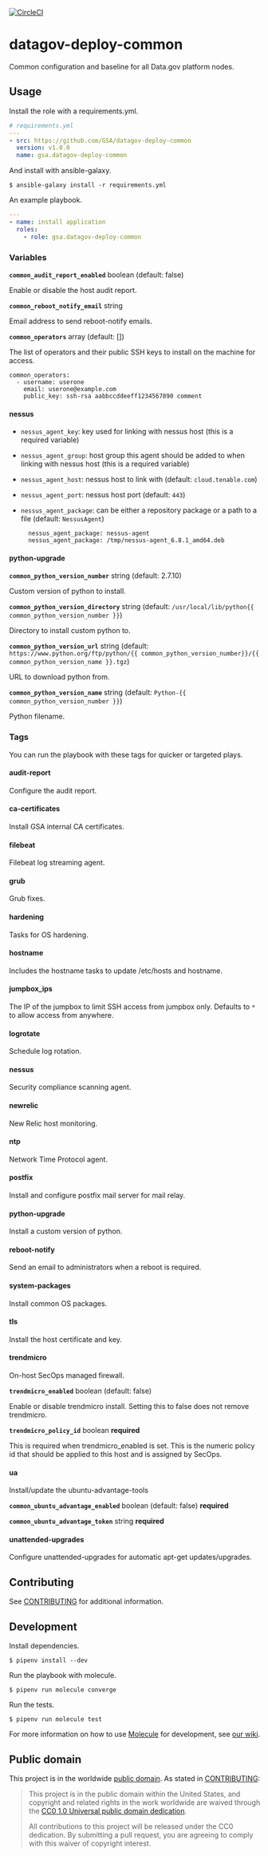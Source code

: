 [![CircleCI](https://circleci.com/gh/GSA/datagov-deploy-common.svg?style=svg)](https://circleci.com/gh/GSA/datagov-deploy-common)

# datagov-deploy-common

Common configuration and baseline for all Data.gov platform nodes.


## Usage

Install the role with a requirements.yml.

```yaml
# requirements.yml
---
- src: https://github.com/GSA/datagov-deploy-common
  version: v1.0.0
  name: gsa.datagov-deploy-common
```

And install with ansible-galaxy.

    $ ansible-galaxy install -r requirements.yml

An example playbook.


```yaml
---
- name: install application
  roles:
    - role: gsa.datagov-deploy-common
```


### Variables

**`common_audit_report_enabled`** boolean (default: false)

Enable or disable the host audit report.


**`common_reboot_notify_email`** string

Email address to send reboot-notify emails.

**`common_operators`** array<object> (default: [])

The list of operators and their public SSH keys to install on the machine for
access.

```
common_operators:
  - username: userone
    email: userone@example.com
    public_key: ssh-rsa aabbccddeeff1234567890 comment
```


#### nessus
- `nessus_agent_key`: key used for linking with nessus host (this is a required variable)

- `nessus_agent_group`: host group this agent should be added to when linking with nessus host (this is a required variable)
 
- `nessus_agent_host`: nessus host to link with (default: `cloud.tenable.com`)

- `nessus_agent_port`: nessus host port (default: `443`)

- `nessus_agent_package`: can be either a repository package or a path to a file (default: `NessusAgent`)

        nessus_agent_package: nessus-agent 
        nessus_agent_package: /tmp/nessus-agent_6.8.1_amd64.deb


#### python-upgrade
**`common_python_version_number`** string (default: 2.7.10)

Custom version of python to install.


**`common_python_version_directory`** string (default: `/usr/local/lib/python{{ common_python_version_number }}`)

Directory to install custom python to.


**`common_python_version_url`** string (default: `https://www.python.org/ftp/python/{{ common_python_version_number}}/{{ common_python_version_name }}.tgz`)

URL to download python from.


**`common_python_version_name`** string (default: `Python-{{ common_python_version_number }}`)

Python filename.


### Tags

You can run the playbook with these tags for quicker or targeted plays.


#### audit-report

Configure the audit report.


#### ca-certificates

Install GSA internal CA certificates.


#### filebeat

Filebeat log streaming agent.


#### grub

Grub fixes.


#### hardening

Tasks for OS hardening.


#### hostname

Includes the hostname tasks to update /etc/hosts and hostname.

#### jumpbox_ips

The IP of the jumpbox to limit SSH access from jumpbox only. Defaults to `*` to allow access from anywhere.

#### logrotate

Schedule log rotation.


#### nessus

Security compliance scanning agent.


#### newrelic

New Relic host monitoring.


#### ntp

Network Time Protocol agent.


#### postfix

Install and configure postfix mail server for mail relay.


#### python-upgrade

Install a custom version of python.


#### reboot-notify

Send an email to administrators when a reboot is required.


#### system-packages

Install common OS packages.


#### tls

Install the host certificate and key.


#### trendmicro

On-host SecOps managed firewall.

**`trendmicro_enabled`** boolean (default: false)

Enable or disable trendmicro install. Setting this to false does not remove
trendmicro.

**`trendmicro_policy_id`** boolean **required**

This is required when trendmicro_enabled is set. This is the numeric policy id
that should be applied to this host and is assigned by SecOps.

#### ua

Install/update the ubuntu-advantage-tools

**`common_ubuntu_advantage_enabled`** boolean (default: false) **required**

**`common_ubuntu_advantage_token`** string **required**

#### unattended-upgrades

Configure unattended-upgrades for automatic apt-get updates/upgrades.


## Contributing

See [CONTRIBUTING](CONTRIBUTING.md) for additional information.


## Development

Install dependencies.

    $ pipenv install --dev

Run the playbook with molecule.

    $ pipenv run molecule converge

Run the tests.

    $ pipenv run molecule test

For more information on how to use
[Molecule](https://molecule.readthedocs.io/en/latest/) for development, see [our
wiki](https://github.com/GSA/datagov-deploy/wiki/Developing-Ansible-roles-with-Molecule).


## Public domain

This project is in the worldwide [public domain](LICENSE.md). As stated in
[CONTRIBUTING](CONTRIBUTING.md):

> This project is in the public domain within the United States, and copyright
> and related rights in the work worldwide are waived through the [CC0 1.0
> Universal public domain dedication](https://creativecommons.org/publicdomain/zero/1.0/).
>
> All contributions to this project will be released under the CC0 dedication.
> By submitting a pull request, you are agreeing to comply with this waiver of
> copyright interest.
